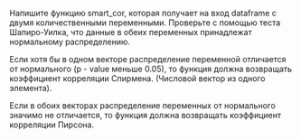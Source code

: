 Напишите функцию smart_cor, которая получает на вход dataframe с двумя количественными переменными. Проверьте с помощью теста Шапиро-Уилка, что данные в обеих переменных принадлежат нормальному распределению.

Если хотя бы в одном векторе распределение переменной отличается от нормального (p - value меньше 0.05), то функция должна возвращать коэффициент корреляции Спирмена. (Числовой вектор из одного элемента).

Если в обоих векторах распределение переменных от нормального значимо не отличается, то функция должна возвращать коэффициент корреляции Пирсона.